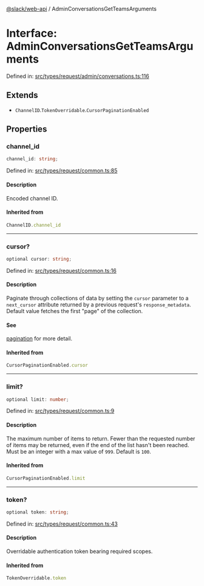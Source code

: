 [@slack/web-api](../index.md) / AdminConversationsGetTeamsArguments

# Interface: AdminConversationsGetTeamsArguments

Defined in: [src/types/request/admin/conversations.ts:116](https://github.com/slackapi/node-slack-sdk/blob/main/packages/web-api/src/types/request/admin/conversations.ts#L116)

## Extends

- `ChannelID`.`TokenOverridable`.`CursorPaginationEnabled`

## Properties

### channel\_id

```ts
channel_id: string;
```

Defined in: [src/types/request/common.ts:85](https://github.com/slackapi/node-slack-sdk/blob/main/packages/web-api/src/types/request/common.ts#L85)

#### Description

Encoded channel ID.

#### Inherited from

```ts
ChannelID.channel_id
```

***

### cursor?

```ts
optional cursor: string;
```

Defined in: [src/types/request/common.ts:16](https://github.com/slackapi/node-slack-sdk/blob/main/packages/web-api/src/types/request/common.ts#L16)

#### Description

Paginate through collections of data by setting the `cursor` parameter to a `next_cursor` attribute
returned by a previous request's `response_metadata`.
Default value fetches the first "page" of the collection.

#### See

[pagination](https://docs.slack.dev/apis/web-api/pagination) for more detail.

#### Inherited from

```ts
CursorPaginationEnabled.cursor
```

***

### limit?

```ts
optional limit: number;
```

Defined in: [src/types/request/common.ts:9](https://github.com/slackapi/node-slack-sdk/blob/main/packages/web-api/src/types/request/common.ts#L9)

#### Description

The maximum number of items to return. Fewer than the requested number of items may be returned,
even if the end of the list hasn't been reached. Must be an integer with a max value of `999`. Default is `100`.

#### Inherited from

```ts
CursorPaginationEnabled.limit
```

***

### token?

```ts
optional token: string;
```

Defined in: [src/types/request/common.ts:43](https://github.com/slackapi/node-slack-sdk/blob/main/packages/web-api/src/types/request/common.ts#L43)

#### Description

Overridable authentication token bearing required scopes.

#### Inherited from

```ts
TokenOverridable.token
```
